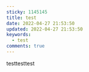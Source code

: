 ```yaml
---
sticky: 1145145
title: test
date: 2022-04-27 21:53:50
updated: 2022-04-27 21:53:50
keywords:
  - test
comments: true
---
```

testtesttest
